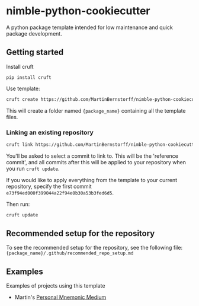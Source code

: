 # nimble-python-cookiecutter
A python package template intended for low maintenance and quick package development.

## Getting started

Install cruft
```
pip install cruft
```

Use template:
```bash
cruft create https://github.com/MartinBernstorff/nimble-python-cookiecutter
```
This will create a folder named `{package_name}` containing all the template files.

### Linking an existing repository
```bash
cruft link https://github.com/MartinBernstorff/nimble-python-cookiecutter
```

You'll be asked to select a commit to link to. This will be the 'reference commit', and all commits after this will be applied to your repository when you run `cruft update`.

If you would like to apply everything from the template to your current repository, specify the first commit `e73f94ed000f399044a22f94e0b30a53b3fed6d5`.

Then run:
```bash
cruft update
```

## Recommended setup for the repository
To see the recommended setup for the repository, see the following file:
`{package_name}/.github/recommended_repo_setup.md`

## Examples
Examples of projects using this template

- Martin's [Personal Mnemonic Medium](https://github.com/MartinBernstorff/personal-mnemonic-medium/)
